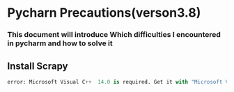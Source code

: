 # Pycharn Precautions(verson3.8)
### This document will introduce Which difficulties I encountered in pycharm and how to solve it 

## Install Scrapy
```python
error: Microsoft Visual C++  14.0 is required. Get it with "Microsoft Visual C++ Build Tools": http://landinghub.visualstudio.com/visual-cpp-build-tools
```
